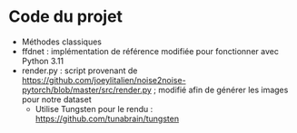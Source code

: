 # Code du projet

- Méthodes classiques
- ffdnet : implémentation de référence modifiée pour fonctionner avec Python 3.11
- render.py : script provenant de https://github.com/joeylitalien/noise2noise-pytorch/blob/master/src/render.py ; modifié afin de générer les images pour notre dataset
    - Utilise Tungsten pour le rendu : https://github.com/tunabrain/tungsten
